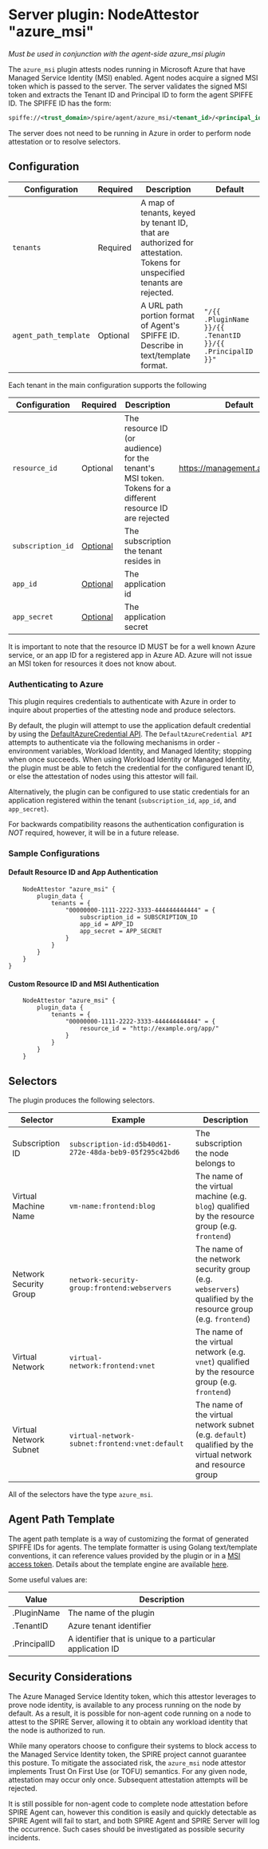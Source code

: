 # Server plugin: NodeAttestor "azure_msi"

*Must be used in conjunction with the agent-side azure_msi plugin*

The `azure_msi` plugin attests nodes running in Microsoft Azure that have
Managed Service Identity (MSI) enabled. Agent nodes acquire a signed MSI token
which is passed to the server. The server validates the signed MSI token and
extracts the Tenant ID and Principal ID to form the agent SPIFFE ID. The SPIFFE
ID has the form:

```xml
spiffe://<trust_domain>/spire/agent/azure_msi/<tenant_id>/<principal_id>
```

The server does not need to be running in Azure in order to perform node
attestation or to resolve selectors.

## Configuration

| Configuration         | Required | Description                                                                                                             | Default                                                   |
|-----------------------|----------|-------------------------------------------------------------------------------------------------------------------------|-----------------------------------------------------------|
| `tenants`             | Required | A map of tenants, keyed by tenant ID, that are authorized for attestation. Tokens for unspecified tenants are rejected. |                                                           |
| `agent_path_template` | Optional | A URL path portion format of Agent's SPIFFE ID. Describe in text/template format.                                       | `"/{{ .PluginName }}/{{ .TenantID }}/{{ .PrincipalID }}"` |

Each tenant in the main configuration supports the following

| Configuration     | Required                             | Description                                                                                               | Default                         |
|-------------------|--------------------------------------|-----------------------------------------------------------------------------------------------------------|---------------------------------|
| `resource_id`     | Optional                             | The resource ID (or audience) for the tenant's MSI token. Tokens for a different resource ID are rejected | <https://management.azure.com/> |
| `subscription_id` | [Optional](#authenticating-to-azure) | The subscription the tenant resides in                                                                    |                                 |
| `app_id`          | [Optional](#authenticating-to-azure) | The application id                                                                                        |                                 |
| `app_secret`      | [Optional](#authenticating-to-azure) | The application secret                                                                                    |                                 |

It is important to note that the resource ID MUST be for a well known Azure
service, or an app ID for a registered app in Azure AD. Azure will not issue an
MSI token for resources it does not know about.

### Authenticating to Azure

This plugin requires credentials to authenticate with Azure in order to inquire
about properties of the attesting node and produce selectors.

By default, the plugin will attempt to use the application default credential by
using the [DefaultAzureCredential API](https://pkg.go.dev/github.com/Azure/azure-sdk-for-go/sdk/azidentity#section-readme).
The `DefaultAzureCredential API` attempts to authenticate via the following mechanisms in order -
environment variables, Workload Identity, and Managed Identity; stopping when once succeeds.
When using Workload Identity or Managed Identity, the plugin must be able to fetch the credential for the configured
tenant ID, or else the attestation of nodes using this attestor will fail.

Alternatively, the plugin can be configured to use static credentials for an application
registered within the tenant (`subscription_id`, `app_id`, and `app_secret`).

For backwards compatibility reasons the authentication configuration is *NOT*
required, however, it will be in a future release.

### Sample Configurations

#### Default Resource ID and App Authentication

```hcl
    NodeAttestor "azure_msi" {
        plugin_data {
            tenants = {
                "00000000-1111-2222-3333-444444444444" = {
                    subscription_id = SUBSCRIPTION_ID
                    app_id = APP_ID
                    app_secret = APP_SECRET
                }
            }
        }
    }
}
```

#### Custom Resource ID and MSI Authentication

```hcl
    NodeAttestor "azure_msi" {
        plugin_data {
            tenants = {
                "00000000-1111-2222-3333-444444444444" = {
                    resource_id = "http://example.org/app/"
                }
            }
        }
    }
```

## Selectors

The plugin produces the following selectors.

| Selector               | Example                                                | Description                                                                                                  |
|------------------------|--------------------------------------------------------|--------------------------------------------------------------------------------------------------------------|
| Subscription ID        | `subscription-id:d5b40d61-272e-48da-beb9-05f295c42bd6` | The subscription the node belongs to                                                                         |
| Virtual Machine Name   | `vm-name:frontend:blog`                                | The name of the virtual machine (e.g. `blog`) qualified by the resource group (e.g. `frontend`)              |
| Network Security Group | `network-security-group:frontend:webservers`           | The name of the network security group (e.g. `webservers`) qualified by the resource group (e.g. `frontend`) |
| Virtual Network        | `virtual-network:frontend:vnet`                        | The name of the virtual network (e.g. `vnet`) qualified by the resource group (e.g. `frontend`)              |
| Virtual Network Subnet | `virtual-network-subnet:frontend:vnet:default`         | The name of the virtual network subnet (e.g. `default`) qualified by the virtual network and resource group   |

All of the selectors have the type `azure_msi`.

## Agent Path Template

The agent path template is a way of customizing the format of generated SPIFFE IDs for agents.
The template formatter is using Golang text/template conventions, it can reference values provided by the plugin or in a [MSI access token](https://learn.microsoft.com/en-us/azure/active-directory/develop/access-tokens#payload-claims).
Details about the template engine are available [here](template_engine.md).

Some useful values are:

| Value                 | Description                                                |
|-----------------------|------------------------------------------------------------|
| .PluginName           | The name of the plugin                                     |
| .TenantID             | Azure tenant identifier                                    |
| .PrincipalID          | A identifier that is unique to a particular application ID |

## Security Considerations

The Azure Managed Service Identity token, which this attestor leverages to prove node identity, is available to any process running on the node by default. As a result, it is possible for non-agent code running on a node to attest to the SPIRE Server, allowing it to obtain any workload identity that the node is authorized to run.

While many operators choose to configure their systems to block access to the Managed Service Identity token, the SPIRE project cannot guarantee this posture. To mitigate the associated risk, the `azure_msi` node attestor implements Trust On First Use (or TOFU) semantics. For any given node, attestation may occur only once. Subsequent attestation attempts will be rejected.

It is still possible for non-agent code to complete node attestation before SPIRE Agent can, however this condition is easily and quickly detectable as SPIRE Agent will fail to start, and both SPIRE Agent and SPIRE Server will log the occurrence. Such cases should be investigated as possible security incidents.
